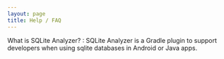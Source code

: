 ```yaml
---
layout: page
title: Help / FAQ
---
```


What is SQLite Analyzer?
: SQLite Analyzer is a Gradle plugin to support developers when using sqlite databases in Android or Java apps.

